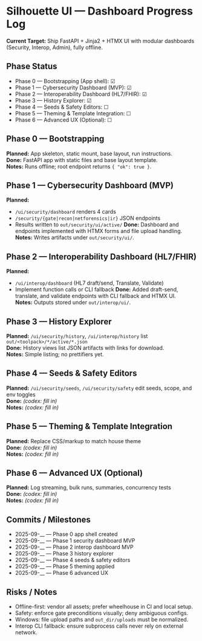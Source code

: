 # Silhouette UI — Dashboard Progress Log

**Current Target:** Ship FastAPI + Jinja2 + HTMX UI with modular dashboards (Security, Interop, Admin), fully offline.

## Phase Status
- Phase 0 — Bootstrapping (App shell): ☑
- Phase 1 — Cybersecurity Dashboard (MVP): ☑
- Phase 2 — Interoperability Dashboard (HL7/FHIR): ☑
- Phase 3 — History Explorer: ☑
- Phase 4 — Seeds & Safety Editors: ☐
- Phase 5 — Theming & Template Integration: ☐
- Phase 6 — Advanced UX (Optional): ☐

## Phase 0 — Bootstrapping
**Planned:** App skeleton, static mount, base layout, run instructions.  
**Done:** FastAPI app with static files and base layout template.  
**Notes:** Runs offline; root endpoint returns `{ "ok": true }`.

## Phase 1 — Cybersecurity Dashboard (MVP)
**Planned:**
- `/ui/security/dashboard` renders 4 cards
- `/security/{gate|recon|netforensics|ir}` JSON endpoints
- Results written to `out/security/ui/active/`
**Done:** Dashboard and endpoints implemented with HTMX forms and file upload handling.  
**Notes:** Writes artifacts under `out/security/ui/`.

## Phase 2 — Interoperability Dashboard (HL7/FHIR)
**Planned:**
- `/ui/interop/dashboard` (HL7 draft/send, Translate, Validate)
- Implement function calls or CLI fallback
**Done:** Added draft-send, translate, and validate endpoints with CLI fallback and HTMX UI.  
**Notes:** Outputs stored under `out/interop/ui/`.

## Phase 3 — History Explorer
**Planned:** `/ui/security/history`, `/ui/interop/history` list `out/<toolpack>/*/active/*.json`  
**Done:** History views list JSON artifacts with links for download.  
**Notes:** Simple listing; no prettifiers yet.

## Phase 4 — Seeds & Safety Editors
**Planned:** `/ui/security/seeds`, `/ui/security/safety` edit seeds, scope, and env toggles  
**Done:** _(codex: fill in)_  
**Notes:** _(codex: fill in)_

## Phase 5 — Theming & Template Integration
**Planned:** Replace CSS/markup to match house theme  
**Done:** _(codex: fill in)_  
**Notes:** _(codex: fill in)_

## Phase 6 — Advanced UX (Optional)
**Planned:** Log streaming, bulk runs, summaries, concurrency tests  
**Done:** _(codex: fill in)_  
**Notes:** _(codex: fill in)_

## Commits / Milestones
- 2025-09-__ — Phase 0 app shell created
- 2025-09-__ — Phase 1 security dashboard MVP
- 2025-09-__ — Phase 2 interop dashboard MVP
- 2025-09-__ — Phase 3 history explorer
- 2025-09-__ — Phase 4 seeds & safety editors
- 2025-09-__ — Phase 5 theming applied
- 2025-09-__ — Phase 6 advanced UX

## Risks / Notes
- Offline-first: vendor all assets; prefer wheelhouse in CI and local setup.
- Safety: enforce gate preconditions visually; deny ambiguous configs.
- Windows: file upload paths and `out_dir/uploads` must be normalized.
- Interop CLI fallback: ensure subprocess calls never rely on external network.
